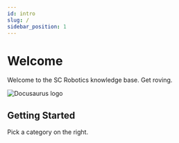```yaml
---
id: intro
slug: /
sidebar_position: 1
---
```


# Welcome

Welcome to the SC Robotics knowledge base. Get roving.

![Docusaurus logo](/img/Arm_rover.png)


## Getting Started

Pick a category on the right.

